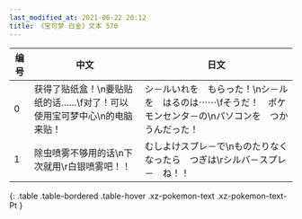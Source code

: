 ```yaml
---
last_modified_at: 2021-06-22 20:12
title: 《宝可梦 白金》文本 570
---
```

| 编号 | 中文 | 日文 |
| ---- | ---- | ---- |
| 0 | 获得了贴纸盒！\n要贴贴纸的话……\f对了！可以使用宝可梦中心\n的电脑来贴！ | シ－ルいれを　もらった！\nシ－ルを　はるのは⋯⋯\fそうだ！　ポケモンセンタ－の\nパソコンを　つかうんだった！ |
| 1 | 除虫喷雾不够用的话\n下次就用\r白银喷雾吧！！ | むしよけスプレ－で\nものたりなくなったら　つぎは\rシルバ－スプレ－　ね！！ |
{: .table .table-bordered .table-hover .xz-pokemon-text .xz-pokemon-text-Pt }